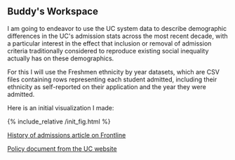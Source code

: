 ## Buddy's Workspace

I am going to endeavor to use the UC system data to describe demographic differences in the UC's admission stats across the most recent decade,
with a particular interest in the effect that inclusion or removal of admission criteria traditionally considered to reproduce existing social
inequality actually has on these demographics.

For this I will use the Freshmen ethnicity by year datasets, which are CSV files containing rows representing each student admitted, including
their ethnicity as self-reported on their application and the year they were admitted.

Here is an initial visualization I made:

{% include_relative /init_fig.html %}

[History of admissions article on Frontline](https://www.pbs.org/wgbh/pages/frontline/shows/sats/etc/ucb.html)

[Policy document from the UC website](https://admission.universityofcalifornia.edu/counselors/files/quick-reference.pdf)